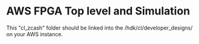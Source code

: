 # AWS FPGA Top level and Simulation

This "cl_zcash" folder should be linked into the /hdk/cl/developer_designs/ on your AWS instance.